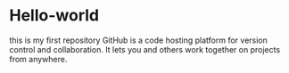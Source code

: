 # Hello-world
this is my first repository
GitHub is a code hosting platform for version control and collaboration. It lets you and others work together on projects from anywhere.

